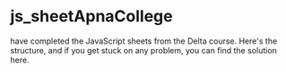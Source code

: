 # js_sheetApnaCollege
 have completed the JavaScript sheets from the Delta course. Here's the structure, and if you get stuck on any problem, you can find the solution here.

